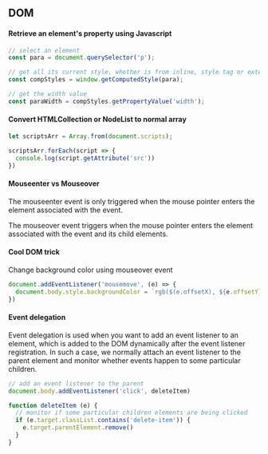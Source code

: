 ## DOM

#### Retrieve an element's property using Javascript

```js
// select an element
const para = document.querySelector('p');

// get all its current style, whether is from inline, style tag or external
const compStyles = window.getComputedStyle(para);

// get the width value
const paraWidth = compStyles.getPropertyValue('width');
```

#### Convert HTMLCollection or NodeList to normal array

```js
let scriptsArr = Array.from(document.scripts);

scriptsArr.forEach(script => {
  console.log(script.getAttribute('src'))
})
```

#### Mouseenter vs Mouseover

The mouseenter event is only triggered when the mouse pointer enters the element associated with the event.

The mouseover event triggers when the mouse pointer enters the element associated with the event and its child elements.

#### Cool DOM trick

Change background color using mouseover event

```js
document.addEventListener('mousemove', (e) => {
  document.body.style.backgroundColor = `rgb($(e.offsetX), ${e.offsetY}, 40)`
})
```

#### Event delegation

Event delegation is used when you want to add an event listener to an element, which is added to the DOM dynamically after the event listener registration. In such a case, we normally attach an event listener to the parent element and monitor whether events happen to some particular children.

```js
// add an event listener to the parent
document.body.addEventListener('click', deleteItem)

function deleteItem (e) {
  // monitor if some particular children elements are being clicked
  if (e.target.classList.contains('delete-item')) {
    e.target.parentElement.remove()
  }
}
``` 
